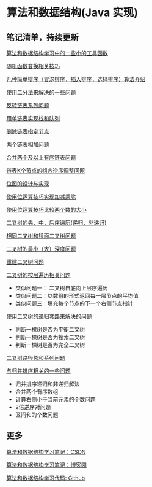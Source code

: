 # 算法和数据结构(Java 实现)

## 笔记清单，持续更新

[算法和数据结构学习中的一些小的工具函数](https://www.cnblogs.com/greyzeng/p/17118195.html)

[随机函数变换相关技巧](https://www.cnblogs.com/greyzeng/p/16618329.html)

[几种简单排序（冒泡排序，插入排序，选择排序）算法介绍](https://www.cnblogs.com/greyzeng/p/15186769.html)

[使用二分法来解决的一些问题](https://www.cnblogs.com/greyzeng/p/16622554.html)

[反转链表系列问题](https://www.cnblogs.com/greyzeng/p/17852345.html)

[用单链表实现栈和队列](https://github.com/GreyZeng/algorithm/blob/master/src/main/java/git/snippet/list/Code_LinkedListToQueueAndStack.java)

[删除链表指定节点](https://www.cnblogs.com/greyzeng/p/16629407.html)

[两个链表相加问题](https://www.cnblogs.com/greyzeng/p/16629407.html)

[合并两个及以上有序链表问题](https://www.cnblogs.com/greyzeng/p/7551789.html)

[链表K个节点的组内逆序调整问题](https://www.cnblogs.com/greyzeng/p/17859529.html)

[位图的设计与实现](https://www.cnblogs.com/greyzeng/p/16634282.html)

[使用位运算技巧实现加减乘除](https://www.cnblogs.com/greyzeng/p/16637476.html)

[使用位运算技巧比较两个数的大小](https://www.cnblogs.com/greyzeng/p/16641111.html)

[二叉树的先，中，后序遍历(递归，非递归)](https://www.cnblogs.com/greyzeng/articles/15941957.html)

[相同二叉树和镜面二叉树问题](https://www.cnblogs.com/greyzeng/articles/16971977.html)

[二叉树的最小（大）深度问题](https://www.cnblogs.com/greyzeng/p/16963808.html)

[重建二叉树问题](https://www.cnblogs.com/greyzeng/p/16715432.html)

[二叉树的按层遍历相关问题](https://www.cnblogs.com/greyzeng/p/16356829.html)

- 类似问题一： 二叉树自底向上层序遍历
- 类似问题二：以数组的形式返回每一层节点的平均值
- 类似问题三：填充每个节点的下一个右侧节点指针

[使用二叉树的递归套路来解决的问题](https://www.cnblogs.com/greyzeng/p/16703346.html)

- 判断一棵树是否为平衡二叉树
- 判断一棵树是否为搜索二叉树
- 判断一棵树是否为完全二叉树

[二叉树路径总和系列问题](https://www.cnblogs.com/greyzeng/p/15700243.html)

[与归并排序相关的一些问题](https://www.cnblogs.com/greyzeng/p/16653063.html)

- 归并排序递归和非递归解法
- 合并两个有序数组
- 计算右侧小于当前元素的个数问题
- 2倍逆序对问题
- 区间和的个数问题

## 更多

[算法和数据结构学习笔记：CSDN](https://blog.csdn.net/hotonyhui/category_1250716.html)

[算法和数据结构学习笔记：博客园](https://www.cnblogs.com/greyzeng/category/2069297.html)

[算法和数据结构学习代码: Github](https://github.com/GreyZeng/algorithm)
